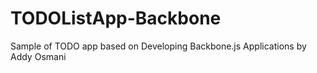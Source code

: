 TODOListApp-Backbone
====================

Sample of TODO app based on Developing Backbone.js Applications by Addy Osmani
